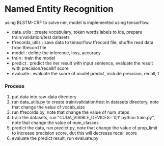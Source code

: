 # Named Entity Recognition

using BLSTM-CRF to solve ner, model is implemented using tensorflow.

* data_utils : create vocabulary, token words labels to ids, prepare train/validation/test datasets
* tfrecords_utils : save data to tensorflow tfrecord file, shuffle read data from tfrecord file
* model : define the inference, loss, accuracy
* train : train the model
* predict : predict the ner result with input sentence, evaluate the result with precision/recall/f score
* evaluate : evaluate the score of model predict, include precision, recall, f

### Process
1. put data into raw-data directory
2. run data_utils.py to create train/validation/test in datasets directory, note that change the value of vocab_size
3. run tfrecords.py, note that change the value of num_steps
4. train the datasets, run "CUDA_VISIBLE_DEVICES='0,1' python train.py", note that change the value of num_classes
5. predict the data, run predict.py, note that change the value of prop_limit to increase precision score, dut this will decrease recall score
6. evaluate the predict result, run evaluate.py
